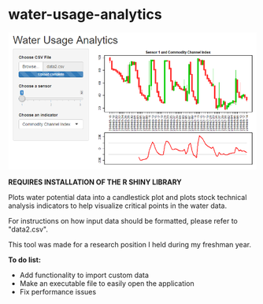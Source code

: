 # water-usage-analytics

![image](thumbnail.PNG)

**REQUIRES INSTALLATION OF THE R SHINY LIBRARY**

Plots water potential data into a candlestick plot and plots stock technical analysis indicators to help visualize critical points in the water data.

For instructions on how input data should be formatted, please refer to "data2.csv".

This tool was made for a research position I held during my freshman year.

**To do list:**
- Add functionality to import custom data
- Make an executable file to easily open the application
- Fix performance issues
